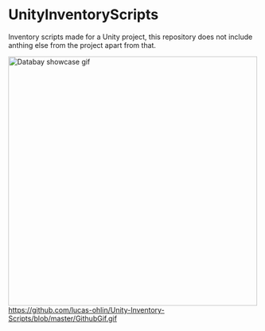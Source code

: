 # UnityInventoryScripts
Inventory scripts made for a Unity project, this repository does not include anthing else from the project apart from that.

[<img src="https://github.com/Voyz/voyz_public/blob/master/databay_promo_vidA_gif_A03.gif" alt="Databay showcase gif" title="Databay showcase gif" width="500"/>](https://github.com/lucas-ohlin/Unity-Inventory-Scripts/blob/master/GithubGif.gif)https://github.com/lucas-ohlin/Unity-Inventory-Scripts/blob/master/GithubGif.gif
